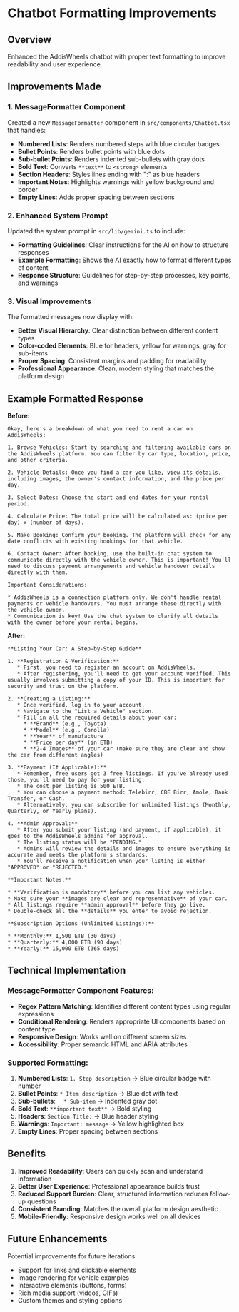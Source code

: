 # Chatbot Formatting Improvements

## Overview
Enhanced the AddisWheels chatbot with proper text formatting to improve readability and user experience.

## Improvements Made

### 1. MessageFormatter Component
Created a new `MessageFormatter` component in `src/components/Chatbot.tsx` that handles:

- **Numbered Lists**: Renders numbered steps with blue circular badges
- **Bullet Points**: Renders bullet points with blue dots
- **Sub-bullet Points**: Renders indented sub-bullets with gray dots
- **Bold Text**: Converts `**text**` to `<strong>` elements
- **Section Headers**: Styles lines ending with ":" as blue headers
- **Important Notes**: Highlights warnings with yellow background and border
- **Empty Lines**: Adds proper spacing between sections

### 2. Enhanced System Prompt
Updated the system prompt in `src/lib/gemini.ts` to include:

- **Formatting Guidelines**: Clear instructions for the AI on how to structure responses
- **Example Formatting**: Shows the AI exactly how to format different types of content
- **Response Structure**: Guidelines for step-by-step processes, key points, and warnings

### 3. Visual Improvements
The formatted messages now display with:

- **Better Visual Hierarchy**: Clear distinction between different content types
- **Color-coded Elements**: Blue for headers, yellow for warnings, gray for sub-items
- **Proper Spacing**: Consistent margins and padding for readability
- **Professional Appearance**: Clean, modern styling that matches the platform design

## Example Formatted Response

**Before:**
```
Okay, here's a breakdown of what you need to rent a car on AddisWheels:

1. Browse Vehicles: Start by searching and filtering available cars on the AddisWheels platform. You can filter by car type, location, price, and other criteria.

2. Vehicle Details: Once you find a car you like, view its details, including images, the owner's contact information, and the price per day.

3. Select Dates: Choose the start and end dates for your rental period.

4. Calculate Price: The total price will be calculated as: (price per day) x (number of days).

5. Make Booking: Confirm your booking. The platform will check for any date conflicts with existing bookings for that vehicle.

6. Contact Owner: After booking, use the built-in chat system to communicate directly with the vehicle owner. This is important! You'll need to discuss payment arrangements and vehicle handover details directly with them.

Important Considerations:

* AddisWheels is a connection platform only. We don't handle rental payments or vehicle handovers. You must arrange these directly with the vehicle owner.
* Communication is key! Use the chat system to clarify all details with the owner before your rental begins.
```

**After:**
```
**Listing Your Car: A Step-by-Step Guide**

1. **Registration & Verification:**
   * First, you need to register an account on AddisWheels.
   * After registering, you'll need to get your account verified. This usually involves submitting a copy of your ID. This is important for security and trust on the platform.

2. **Creating a Listing:**
   * Once verified, log in to your account.
   * Navigate to the "List a Vehicle" section.
   * Fill in all the required details about your car:
     * **Brand** (e.g., Toyota)
     * **Model** (e.g., Corolla)
     * **Year** of manufacture
     * **Price per day** (in ETB)
     * **2-4 Images** of your car (make sure they are clear and show the car from different angles)

3. **Payment (If Applicable):**
   * Remember, free users get 3 free listings. If you've already used those, you'll need to pay for your listing.
   * The cost per listing is 500 ETB.
   * You can choose a payment method: Telebirr, CBE Birr, Amole, Bank Transfer, or Cash.
   * Alternatively, you can subscribe for unlimited listings (Monthly, Quarterly, or Yearly plans).

4. **Admin Approval:**
   * After you submit your listing (and payment, if applicable), it goes to the AddisWheels admins for approval.
   * The listing status will be "PENDING."
   * Admins will review the details and images to ensure everything is accurate and meets the platform's standards.
   * You'll receive a notification when your listing is either "APPROVED" or "REJECTED."

**Important Notes:**

* **Verification is mandatory** before you can list any vehicles.
* Make sure your **images are clear and representative** of your car.
* All listings require **admin approval** before they go live.
* Double-check all the **details** you enter to avoid rejection.

**Subscription Options (Unlimited Listings):**

* **Monthly:** 1,500 ETB (30 days)
* **Quarterly:** 4,000 ETB (90 days)
* **Yearly:** 15,000 ETB (365 days)
```

## Technical Implementation

### MessageFormatter Component Features:
- **Regex Pattern Matching**: Identifies different content types using regular expressions
- **Conditional Rendering**: Renders appropriate UI components based on content type
- **Responsive Design**: Works well on different screen sizes
- **Accessibility**: Proper semantic HTML and ARIA attributes

### Supported Formatting:
1. **Numbered Lists**: `1. Step description` → Blue circular badge with number
2. **Bullet Points**: `* Item description` → Blue dot with text
3. **Sub-bullets**: `  * Sub-item` → Indented gray dot
4. **Bold Text**: `**important text**` → Bold styling
5. **Headers**: `Section Title:` → Blue header styling
6. **Warnings**: `Important: message` → Yellow highlighted box
7. **Empty Lines**: Proper spacing between sections

## Benefits

1. **Improved Readability**: Users can quickly scan and understand information
2. **Better User Experience**: Professional appearance builds trust
3. **Reduced Support Burden**: Clear, structured information reduces follow-up questions
4. **Consistent Branding**: Matches the overall platform design aesthetic
5. **Mobile-Friendly**: Responsive design works well on all devices

## Future Enhancements

Potential improvements for future iterations:
- Support for links and clickable elements
- Image rendering for vehicle examples
- Interactive elements (buttons, forms)
- Rich media support (videos, GIFs)
- Custom themes and styling options 